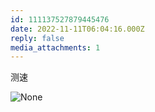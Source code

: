 ```yaml
---
id: 111137527879445476
date: 2022-11-11T06:04:16.000Z
reply: false
media_attachments: 1
---
```


测速

![None](https://files.e5n.cc/media_attachments/files/111/219/534/335/489/884/original/305cc47f95b21443.webp)
